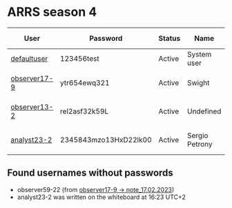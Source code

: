 # ARRS season 4


| User                                       | Password                    | Status     | Name          | Access level | Unlock time        |
|--------------------------------------------|-----------------------------|------------|---------------|--------------|--------------------|
| [defaultuser](./Users/defaultuser.md)      | 123456test                  | Active     | System user   | observer     | default            |
| [observer17-9](./Users/observer17-9.md)    | ytr654ewq321                | Active     | Swight        | observer     | 12:00 CEST, 23.08. |
| [observer13-2](./Users/observer13-2.md)    | rel2asf32k59L               | Active     | Undefined     | observer     | 15:00 CEST, 23.08. |
| [analyst23-2](./Users/analyst23-2.md)      | 2345843mzo13HxD22lk00       | Active     | Sergio Petrony| analyst      | 17:00 CEST, 23.08. |



## Found usernames without passwords
- observer59-22 (from [observer17-9 → note_17.02.2023](https://github.com/3ncy/ARRS-s4/blob/main/Users/observer17-9.md#note-note_17022023))
- analyst23-2 was written on the whiteboard at 16:23 UTC+2
